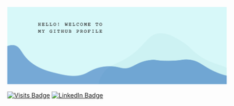 [![Mahir's GitHub Banner](./assets/banner.png)](https://mahirahmed691.tech)


[![Visits Badge](https://badges.pufler.dev/visits/braydoncoyer/braydoncoyer)](https:mahirahmed691/tech)
[![LinkedIn Badge](https://img.shields.io/badge/LinkedIn-Profile-informational?style=flat&logo=linkedin&logoColor=white&color=0D76A8)](https://www.linkedin.com/in/mahir-ahmed-84a346149/)


